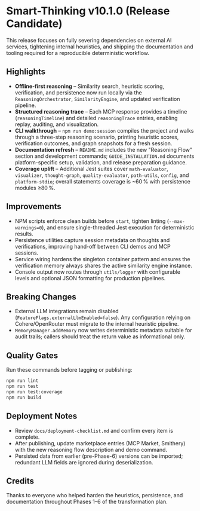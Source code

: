 # Smart-Thinking v10.1.0 (Release Candidate)

This release focuses on fully severing dependencies on external AI services, tightening internal heuristics, and shipping the documentation and tooling required for a reproducible deterministic workflow.

## Highlights
- **Offline-first reasoning** – Similarity search, heuristic scoring, verification, and persistence now run locally via the `ReasoningOrchestrator`, `SimilarityEngine`, and updated verification pipeline.
- **Structured reasoning trace** – Each MCP response provides a timeline (`reasoningTimeline`) and detailed `reasoningTrace` entries, enabling replay, auditing, and visualization.
- **CLI walkthrough** – `npm run demo:session` compiles the project and walks through a three-step reasoning scenario, printing heuristic scores, verification outcomes, and graph snapshots for a fresh session.
- **Documentation refresh** – `README.md` includes the new "Reasoning Flow" section and development commands; `GUIDE_INSTALLATION.md` documents platform-specific setup, validation, and release preparation guidance.
- **Coverage uplift** – Additional Jest suites cover `math-evaluator`, `visualizer`, `thought-graph`, `quality-evaluator`, `path-utils`, `config`, and `platform-stdio`; overall statements coverage is ~60 % with persistence modules ≥80 %.

## Improvements
- NPM scripts enforce clean builds before `start`, tighten linting (`--max-warnings=0`), and ensure single-threaded Jest execution for deterministic results.
- Persistence utilities capture session metadata on thoughts and verifications, improving hand-off between CLI demos and MCP sessions.
- Service wiring hardens the singleton container pattern and ensures the verification memory always shares the active similarity engine instance.
- Console output now routes through `utils/logger` with configurable levels and optional JSON formatting for production pipelines.

## Breaking Changes
- External LLM integrations remain disabled (`FeatureFlags.externalLlmEnabled=false`). Any configuration relying on Cohere/OpenRouter must migrate to the internal heuristic pipeline.
- `MemoryManager.addMemory` now writes deterministic metadata suitable for audit trails; callers should treat the return value as informational only.

## Quality Gates
Run these commands before tagging or publishing:
```bash
npm run lint
npm run test
npm run test:coverage
npm run build
```

## Deployment Notes
- Review `docs/deployment-checklist.md` and confirm every item is complete.
- After publishing, update marketplace entries (MCP Market, Smithery) with the new reasoning flow description and demo command.
- Persisted data from earlier (pre-Phase-6) versions can be imported; redundant LLM fields are ignored during deserialization.

## Credits
Thanks to everyone who helped harden the heuristics, persistence, and documentation throughout Phases 1–6 of the transformation plan.

